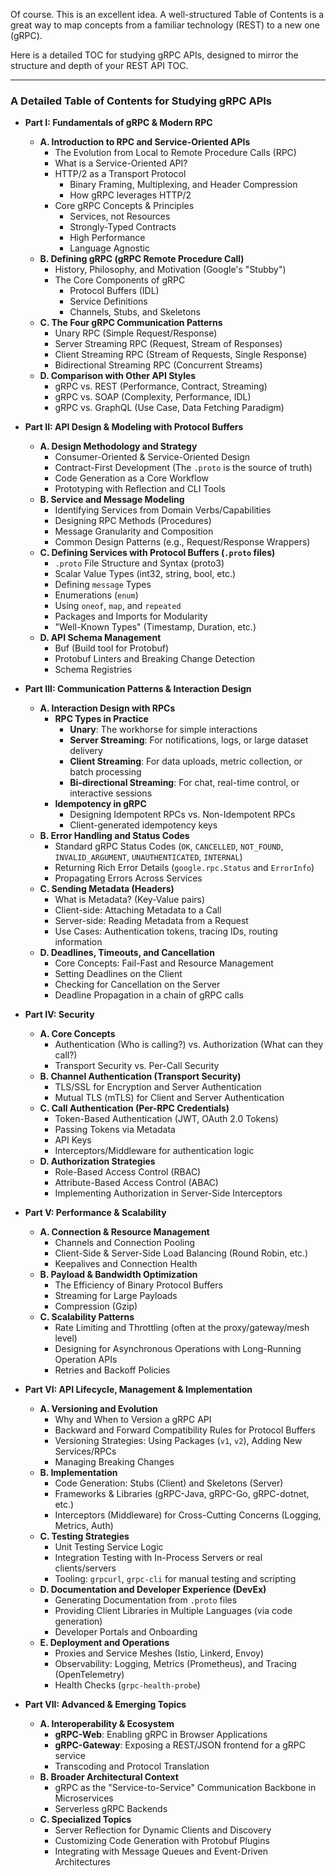 Of course. This is an excellent idea. A well-structured Table of Contents is a great way to map concepts from a familiar technology (REST) to a new one (gRPC).

Here is a detailed TOC for studying gRPC APIs, designed to mirror the structure and depth of your REST API TOC.

***

### A Detailed Table of Contents for Studying gRPC APIs

*   **Part I: Fundamentals of gRPC & Modern RPC**
    *   **A. Introduction to RPC and Service-Oriented APIs**
        *   The Evolution from Local to Remote Procedure Calls (RPC)
        *   What is a Service-Oriented API?
        *   HTTP/2 as a Transport Protocol
            *   Binary Framing, Multiplexing, and Header Compression
            *   How gRPC leverages HTTP/2
        *   Core gRPC Concepts & Principles
            *   Services, not Resources
            *   Strongly-Typed Contracts
            *   High Performance
            *   Language Agnostic
    *   **B. Defining gRPC (gRPC Remote Procedure Call)**
        *   History, Philosophy, and Motivation (Google's "Stubby")
        *   The Core Components of gRPC
            *   Protocol Buffers (IDL)
            *   Service Definitions
            *   Channels, Stubs, and Skeletons
    *   **C. The Four gRPC Communication Patterns**
        *   Unary RPC (Simple Request/Response)
        *   Server Streaming RPC (Request, Stream of Responses)
        *   Client Streaming RPC (Stream of Requests, Single Response)
        *   Bidirectional Streaming RPC (Concurrent Streams)
    *   **D. Comparison with Other API Styles**
        *   gRPC vs. REST (Performance, Contract, Streaming)
        *   gRPC vs. SOAP (Complexity, Performance, IDL)
        *   gRPC vs. GraphQL (Use Case, Data Fetching Paradigm)

*   **Part II: API Design & Modeling with Protocol Buffers**
    *   **A. Design Methodology and Strategy**
        *   Consumer-Oriented & Service-Oriented Design
        *   Contract-First Development (The `.proto` is the source of truth)
        *   Code Generation as a Core Workflow
        *   Prototyping with Reflection and CLI Tools
    *   **B. Service and Message Modeling**
        *   Identifying Services from Domain Verbs/Capabilities
        *   Designing RPC Methods (Procedures)
        *   Message Granularity and Composition
        *   Common Design Patterns (e.g., Request/Response Wrappers)
    *   **C. Defining Services with Protocol Buffers (`.proto` files)**
        *   `.proto` File Structure and Syntax (proto3)
        *   Scalar Value Types (int32, string, bool, etc.)
        *   Defining `message` Types
        *   Enumerations (`enum`)
        *   Using `oneof`, `map`, and `repeated`
        *   Packages and Imports for Modularity
        *   "Well-Known Types" (Timestamp, Duration, etc.)
    *   **D. API Schema Management**
        *   Buf (Build tool for Protobuf)
        *   Protobuf Linters and Breaking Change Detection
        *   Schema Registries

*   **Part III: Communication Patterns & Interaction Design**
    *   **A. Interaction Design with RPCs**
        *   **RPC Types in Practice**
            *   **Unary**: The workhorse for simple interactions
            *   **Server Streaming**: For notifications, logs, or large dataset delivery
            *   **Client Streaming**: For data uploads, metric collection, or batch processing
            *   **Bi-directional Streaming**: For chat, real-time control, or interactive sessions
        *   **Idempotency in gRPC**
            *   Designing Idempotent RPCs vs. Non-Idempotent RPCs
            *   Client-generated idempotency keys
    *   **B. Error Handling and Status Codes**
        *   Standard gRPC Status Codes (`OK`, `CANCELLED`, `NOT_FOUND`, `INVALID_ARGUMENT`, `UNAUTHENTICATED`, `INTERNAL`)
        *   Returning Rich Error Details (`google.rpc.Status` and `ErrorInfo`)
        *   Propagating Errors Across Services
    *   **C. Sending Metadata (Headers)**
        *   What is Metadata? (Key-Value pairs)
        *   Client-side: Attaching Metadata to a Call
        *   Server-side: Reading Metadata from a Request
        *   Use Cases: Authentication tokens, tracing IDs, routing information
    *   **D. Deadlines, Timeouts, and Cancellation**
        *   Core Concepts: Fail-Fast and Resource Management
        *   Setting Deadlines on the Client
        *   Checking for Cancellation on the Server
        *   Deadline Propagation in a chain of gRPC calls

*   **Part IV: Security**
    *   **A. Core Concepts**
        *   Authentication (Who is calling?) vs. Authorization (What can they call?)
        *   Transport Security vs. Per-Call Security
    *   **B. Channel Authentication (Transport Security)**
        *   TLS/SSL for Encryption and Server Authentication
        *   Mutual TLS (mTLS) for Client and Server Authentication
    *   **C. Call Authentication (Per-RPC Credentials)**
        *   Token-Based Authentication (JWT, OAuth 2.0 Tokens)
        *   Passing Tokens via Metadata
        *   API Keys
        *   Interceptors/Middleware for authentication logic
    *   **D. Authorization Strategies**
        *   Role-Based Access Control (RBAC)
        *   Attribute-Based Access Control (ABAC)
        *   Implementing Authorization in Server-Side Interceptors

*   **Part V: Performance & Scalability**
    *   **A. Connection & Resource Management**
        *   Channels and Connection Pooling
        *   Client-Side & Server-Side Load Balancing (Round Robin, etc.)
        *   Keepalives and Connection Health
    *   **B. Payload & Bandwidth Optimization**
        *   The Efficiency of Binary Protocol Buffers
        *   Streaming for Large Payloads
        *   Compression (Gzip)
    *   **C. Scalability Patterns**
        *   Rate Limiting and Throttling (often at the proxy/gateway/mesh level)
        *   Designing for Asynchronous Operations with Long-Running Operation APIs
        *   Retries and Backoff Policies

*   **Part VI: API Lifecycle, Management & Implementation**
    *   **A. Versioning and Evolution**
        *   Why and When to Version a gRPC API
        *   Backward and Forward Compatibility Rules for Protocol Buffers
        *   Versioning Strategies: Using Packages (`v1`, `v2`), Adding New Services/RPCs
        *   Managing Breaking Changes
    *   **B. Implementation**
        *   Code Generation: Stubs (Client) and Skeletons (Server)
        *   Frameworks & Libraries (gRPC-Java, gRPC-Go, gRPC-dotnet, etc.)
        *   Interceptors (Middleware) for Cross-Cutting Concerns (Logging, Metrics, Auth)
    *   **C. Testing Strategies**
        *   Unit Testing Service Logic
        *   Integration Testing with In-Process Servers or real clients/servers
        *   Tooling: `grpcurl`, `grpc-cli` for manual testing and scripting
    *   **D. Documentation and Developer Experience (DevEx)**
        *   Generating Documentation from `.proto` files
        *   Providing Client Libraries in Multiple Languages (via code generation)
        *   Developer Portals and Onboarding
    *   **E. Deployment and Operations**
        *   Proxies and Service Meshes (Istio, Linkerd, Envoy)
        *   Observability: Logging, Metrics (Prometheus), and Tracing (OpenTelemetry)
        *   Health Checks (`grpc-health-probe`)

*   **Part VII: Advanced & Emerging Topics**
    *   **A. Interoperability & Ecosystem**
        *   **gRPC-Web**: Enabling gRPC in Browser Applications
        *   **gRPC-Gateway**: Exposing a REST/JSON frontend for a gRPC service
        *   Transcoding and Protocol Translation
    *   **B. Broader Architectural Context**
        *   gRPC as the "Service-to-Service" Communication Backbone in Microservices
        *   Serverless gRPC Backends
    *   **C. Specialized Topics**
        *   Server Reflection for Dynamic Clients and Discovery
        *   Customizing Code Generation with Protobuf Plugins
        *   Integrating with Message Queues and Event-Driven Architectures